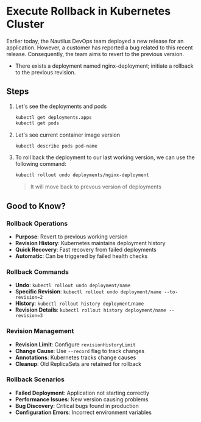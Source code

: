 # Execute Rollback in Kubernetes Cluster

Earlier today, the Nautilus DevOps team deployed a new release for an application. However, a customer has reported a bug related to this recent release. Consequently, the team aims to revert to the previous version.

- There exists a deployment named nginx-deployment; initiate a rollback to the previous revision.

## Steps

1. Let's see the deployments and pods

    ```sh
    kubectl get deployments.apps
    kubectl get pods
    ```

2. Let's see current container image version

    ```sh
    kubectl describe pods pod-name
    ```

3. To roll back the deployment to our last working version, we can use the following command:

    ```sh
    kubectl rollout undo deployments/nginx-deployment
    ```

    > It will move back to prevous version of deployments

## Good to Know?

### Rollback Operations

- **Purpose**: Revert to previous working version
- **Revision History**: Kubernetes maintains deployment history
- **Quick Recovery**: Fast recovery from failed deployments
- **Automatic**: Can be triggered by failed health checks

### Rollback Commands

- **Undo**: `kubectl rollout undo deployment/name`
- **Specific Revision**: `kubectl rollout undo deployment/name --to-revision=2`
- **History**: `kubectl rollout history deployment/name`
- **Revision Details**: `kubectl rollout history deployment/name --revision=3`

### Revision Management

- **Revision Limit**: Configure `revisionHistoryLimit`
- **Change Cause**: Use `--record` flag to track changes
- **Annotations**: Kubernetes tracks change causes
- **Cleanup**: Old ReplicaSets are retained for rollback

### Rollback Scenarios

- **Failed Deployment**: Application not starting correctly
- **Performance Issues**: New version causing problems
- **Bug Discovery**: Critical bugs found in production
- **Configuration Errors**: Incorrect environment variables
